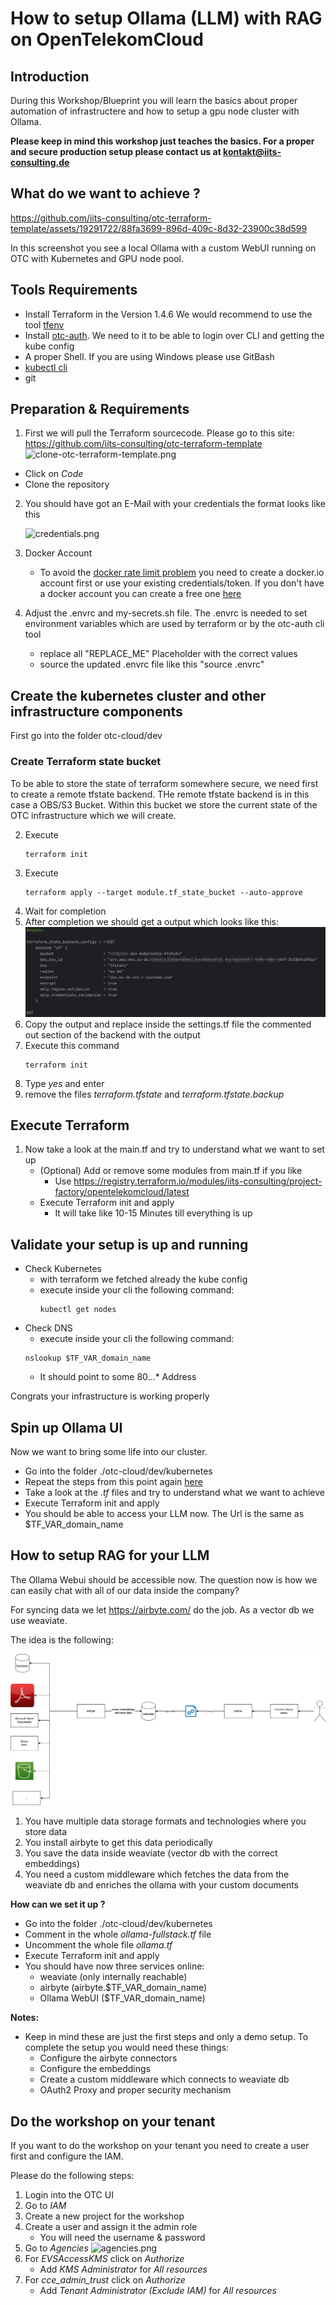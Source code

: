 # How to setup Ollama (LLM) with RAG on OpenTelekomCloud

## Introduction

During this Workshop/Blueprint you will learn the basics about proper automation of infrastructere and how to setup a gpu node cluster with Ollama.

**Please keep in mind this workshop just teaches the basics. For a proper and secure production setup please contact us at kontakt@iits-consulting.de**

## What do we want to achieve ?

https://github.com/iits-consulting/otc-terraform-template/assets/19291722/88fa3699-896d-409c-8d32-23900c38d599

In this screenshot you see a local Ollama with a custom WebUI running on OTC with Kubernetes and GPU node pool.


## Tools Requirements

* Install Terraform in the Version 1.4.6 We would recommend to use the tool [tfenv](https://github.com/tfutils/tfenv)
* Install [otc-auth](https://github.com/iits-consulting/otc-auth). We need to it to be able to login over CLI and getting the kube config
* A proper Shell. If you are using Windows please use GitBash
* [kubectl cli](https://kubernetes.io/de/docs/tasks/tools/install-kubectl)
* git

## Preparation & Requirements
1. First we will pull the Terraform sourcecode. Please go to this site: https://github.com/iits-consulting/otc-terraform-template
      ![clone-otc-terraform-template.png](documentation%2Fclone-otc-terraform-template.png)
  * Click on _Code_
  * Clone the repository 
2. You should have got an E-Mail with your credentials the format looks like this

   ![credentials.png](documentation%2Fcredentials.png)
3. Docker Account 
   * To avoid the [docker rate limit problem](https://docs.docker.com/docker-hub/download-rate-limit/#:~:text=Docker%20Hub%20limits%20the%20number,pulls%20per%206%20hour%20period) you need to create a docker.io account first or use your existing credentials/token. 
       If you don't have a docker account you can create a free one [here](https://hub.docker.com/signup/)
4. Adjust the .envrc and my-secrets.sh file. The .envrc is needed to set environment variables which are used by terraform or by the otc-auth cli tool
   * replace all "REPLACE_ME" Placeholder with the correct values
   * source the updated .envrc file like this "source .envrc"

## Create the kubernetes cluster and other infrastructure components

First go into the folder otc-cloud/dev

### Create Terraform state bucket

To be able to store the state of terraform somewhere secure, we need first to create a remote tfstate backend.
THe remote tfstate backend is in this case a OBS/S3 Bucket. Within this bucket we store the current state of the OTC infrastructure which we will create.

2. Execute 
      ```shell
      terraform init
      ```
3. Execute
      ```shell
      terraform apply --target module.tf_state_bucket --auto-approve
      ```
4. Wait for completion
5. After completion we should get a output which looks like this:
   ![terraform-output-remote-state.png](documentation%2Fterraform-output-remote-state.png)
6. Copy the output and replace inside the settings.tf file the commented out section of the backend with the output
7. Execute this command
      ```shell
   terraform init
      ```
8. Type _yes_ and enter
9. remove the files _terraform.tfstate_ and _terraform.tfstate.backup_

## Execute Terraform
1. Now take a look at the main.tf and try to understand what we want to set up
    - (Optional) Add or remove some modules from main.tf if you like
        - Use https://registry.terraform.io/modules/iits-consulting/project-factory/opentelekomcloud/latest
   - Execute Terraform init and apply
       - It will take like 10-15 Minutes till everything is up

## Validate your setup is up and running
  * Check Kubernetes
    * with terraform we fetched already the kube config
    * execute inside your cli the following command:
      ```shell
      kubectl get nodes
      ```
  * Check DNS
    * execute inside your cli the following command:
    ```shell
    nslookup $TF_VAR_domain_name 
    ```
    * It should point to some 80.*.*.* Address

Congrats your infrastructure is working properly

## Spin up Ollama UI

Now we want to bring some life into our cluster.

- Go into the folder ./otc-cloud/dev/kubernetes
- Repeat the steps from this point again [here](#create-terraform-state-bucket)
- Take a look at the _.tf_ files and try to understand what we want to achieve
- Execute Terraform init and apply
- You should be able to access your LLM now. The Url is the same as $TF_VAR_domain_name


## How to setup RAG for your LLM

The Ollama Webui should be accessible now. The question now is how we can easily chat with all of our data inside the
company?

For syncing data we let https://airbyte.com/ do the job. As a vector db we use weaviate.

The idea is the following:

![rag-with-airbyte.jpg](documentation%2Frag-with-airbyte.jpg)

1. You have multiple data storage formats and technologies where you store data
2. You install airbyte to get this data periodically
3. You save the data inside weaviate (vector db with the correct embeddings)
4. You need a custom middleware which fetches the data from the weaviate db and enriches the ollama with your custom documents


**How can we set it up ?**

- Go into the folder ./otc-cloud/dev/kubernetes
- Comment in the whole _ollama-fullstack.tf_ file
- Uncomment the whole file _ollama.tf_
- Execute Terraform init and apply
- You should have now three services online:
    - weaviate (only internally reachable)
    - airbyte (airbyte.$TF_VAR_domain_name)
    - Ollama WebUI ($TF_VAR_domain_name)

**Notes:**

- Keep in mind these are just the first steps and only a demo setup. To complete the setup you would need these things:
    - Configure the airbyte connectors
    - Configure the embeddings
    - Create a custom middleware which connects to weaviate db
    - OAuth2 Proxy and proper security mechanism

## Do the workshop on your tenant

If you want to do the workshop on your tenant you need to create a user first and configure the IAM. 

Please do the following steps:

1. Login into the OTC UI
2. Go to _IAM_
3. Create a new project for the workshop
4. Create a user and assign it the admin role
    * You will need the username & password
5. Go to _Agencies_ ![agencies.png](documentation%2Fagencies.png)
6. For _EVSAccessKMS_ click on _Authorize_
   * Add _KMS Administrator_ for _All resources_
7. For _cce_admin_trust_ click on _Authorize_
    * Add _Tenant Administrator (Exclude IAM)_ for _All resources_
